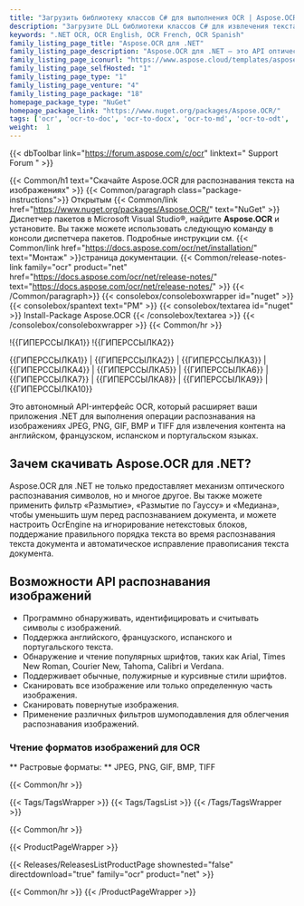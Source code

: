 ```yaml
---
title: "Загрузить библиотеку классов C# для выполнения OCR | Aspose.OCR API"
description: "Загрузите DLL библиотеки классов C# для извлечения текста для распознавания символов и текста на английском, французском, испанском и португальском языках из растровых изображений через локальный API .NET."
keywords: ".NET OCR, OCR English, OCR French, OCR Spanish"
family_listing_page_title: "Aspose.OCR для .NET"
family_listing_page_description: "Aspose.OCR для .NET — это API оптического распознавания символов, который позволяет разработчикам добавлять функции OCR в свои веб-приложения ASP.NET, веб-службы и приложения Windows, не требуя каких-либо дополнительных инструментов или API."
family_listing_page_iconurl: "https://www.aspose.cloud/templates/aspose/App_Themes/V3/images/ocr/272x272/aspose_ocr-for-net-min.png"
family_listing_page_selfHosted: "1"
family_listing_page_type: "1"
family_listing_page_venture: "4"
family_listing_page_package: "18"
homepage_package_type: "NuGet"
homepage_package_link: "https://www.nuget.org/packages/Aspose.OCR/"
tags: ['ocr', 'ocr-to-doc', 'ocr-to-docx', 'ocr-to-md', 'ocr-to-odt', 'ocr-to-pdf', 'ocr-to-text']
weight:  1
---
```


{{< dbToolbar link="https://forum.aspose.com/c/ocr" linktext=" Support Forum " >}}

{{< Common/h1 text="Скачайте Aspose.OCR для распознавания текста на изображениях"  >}}
{{< Common/paragraph class="package-instructions">}}
Открытым
{{< Common/link href="https://www.nuget.org/packages/Aspose.OCR/" text="NuGet"  >}}Диспетчер пакетов в Microsoft Visual Studio®, найдите <b>Aspose.OCR</b> и установите. Вы также можете использовать следующую команду в консоли диспетчера пакетов. Подробные инструкции см.
{{< Common/link href="https://docs.aspose.com/ocr/net/installation/" text="Монтаж"  >}}страница документации.
{{< Common/release-notes-link family="ocr" product="net" href="https://docs.aspose.com/ocr/net/release-notes/" text="https://docs.aspose.com/ocr/net/release-notes/"  >}}
{{< /Common/paragraph>}}
{{< consolebox/consoleboxwrapper id="nuget" >}}
       {{< consolebox/spantext text="PM" >}}
       {{< consolebox/textarea id="nuget" >}} Install-Package Aspose.OCR {{< /consolebox/textarea >}}
{{< /consolebox/consoleboxwrapper >}}
{{< Common/hr >}}

!{{ГИПЕРССЫЛКА1}} !{{ГИПЕРССЫЛКА2}}

{{ГИПЕРССЫЛКА1}} | {{ГИПЕРССЫЛКА2}} | {{ГИПЕРССЫЛКА3}} | {{ГИПЕРССЫЛКА4}} | {{ГИПЕРССЫЛКА5}} | {{ГИПЕРССЫЛКА6}} | {{ГИПЕРССЫЛКА7}} | {{ГИПЕРССЫЛКА8}} | {{ГИПЕРССЫЛКА9}} | {{ГИПЕРССЫЛКА10}}

Это автономный API-интерфейс OCR, который расширяет ваши приложения .NET для выполнения операции распознавания на изображениях JPEG, PNG, GIF, BMP и TIFF для извлечения контента на английском, французском, испанском и португальском языках.

## Зачем скачивать Aspose.OCR для .NET?

Aspose.OCR для .NET не только предоставляет механизм оптического распознавания символов, но и многое другое. Вы также можете применить фильтр «Размытие», «Размытие по Гауссу» и «Медиана», чтобы уменьшить шум перед распознаванием документа, и можете настроить OcrEngine на игнорирование нетекстовых блоков, поддержание правильного порядка текста во время распознавания текста документа и автоматическое исправление правописания текста документа.

## Возможности API распознавания изображений

- Программно обнаруживать, идентифицировать и считывать символы с изображений.
- Поддержка английского, французского, испанского и португальского текста.
- Обнаружение и чтение популярных шрифтов, таких как Arial, Times New Roman, Courier New, Tahoma, Calibri и Verdana.
- Поддерживает обычные, полужирные и курсивные стили шрифтов.
- Сканировать все изображение или только определенную часть изображения.
- Сканировать повернутые изображения.
- Применение различных фильтров шумоподавления для облегчения распознавания изображений.

### Чтение форматов изображений для OCR

** Растровые форматы: ** JPEG, PNG, GIF, BMP, TIFF

{{< Common/hr >}}

{{< Tags/TagsWrapper >}}
 {{< Tags/TagsList >}}
{{< /Tags/TagsWrapper >}}

{{< Common/hr >}}

{{< ProductPageWrapper >}}
<!-- ReleasesListProductPage-->
   {{< Releases/ReleasesListProductPage shownested="false"  directdownload="true" family="ocr" product="net" >}}
<!-- /ReleasesListProductPage-->
{{< Common/hr >}}
{{< /ProductPageWrapper >}}

